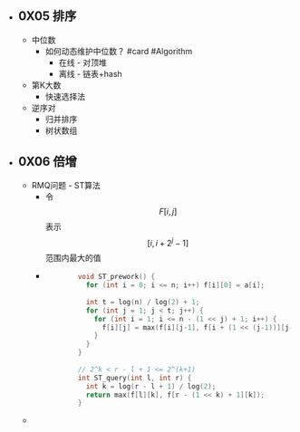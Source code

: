 - ## 0X05 排序  
	- 中位数  
		- 如何动态维护中位数？ #card #Algorithm  
			- 在线 - 对顶堆  
			- 离线 - 链表+hash  
	- 第K大数  
		- 快速选择法  
	- 逆序对  
		- 归并排序  
		- 树状数组  
- ## 0X06 倍增  
	- RMQ问题 - ST算法  
		- 令 $$F[i, j]$$ 表示 $$[i, i + 2^j - 1]$$ 范围内最大的值  
		-  
		  ``` cpp
		  		  void ST_prework() {
		  		    for (int i = 0; i <= n; i++) f[i][0] = a[i];
		  		    
		  		    int t = log(n) / log(2) + 1;
		  		    for (int j = 1; j < t; j++) {
		  		      for (int i = 1; i <= n - (1 << j) + 1; i++) {
		  		        f[i][j] = max(f[i][j-1], f[i + (1 << (j-1))][j-1]);
		  		      }
		  		    }
		  		  }
		  		  
		  		  // 2^k < r - l + 1 <= 2^(k+1)
		  		  int ST_query(int l, int r) {
		  		    int k = log(r - l + 1) / log(2);
		  		    return max(f[l][k], f[r - (1 << k) + 1][k]);
		  		  }
		  ```
	-  